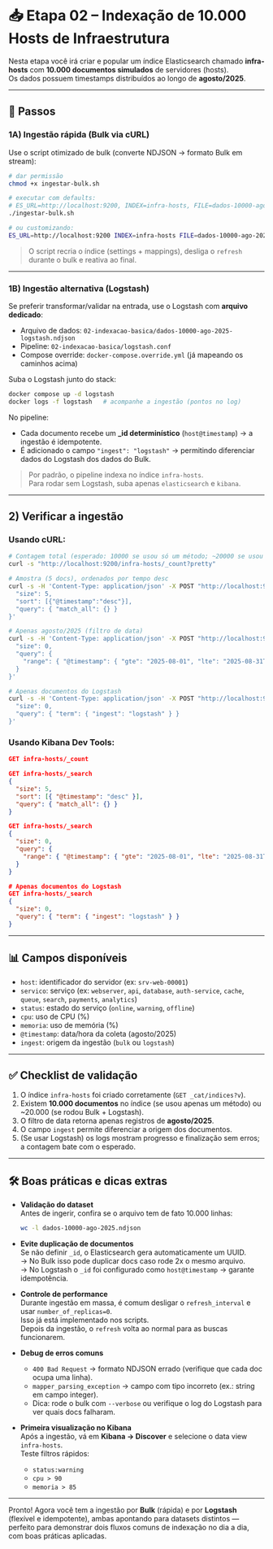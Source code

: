 # 📥 Etapa 02 – Indexação de 10.000 Hosts de Infraestrutura

Nesta etapa você irá criar e popular um índice Elasticsearch chamado **infra-hosts** com **10.000 documentos simulados** de servidores (hosts).  
Os dados possuem timestamps distribuídos ao longo de **agosto/2025**.

---

## 🚀 Passos

### 1A) Ingestão rápida (Bulk via cURL)
Use o script otimizado de bulk (converte NDJSON → formato Bulk em stream):

```bash
# dar permissão
chmod +x ingestar-bulk.sh

# executar com defaults:
# ES_URL=http://localhost:9200, INDEX=infra-hosts, FILE=dados-10000-ago-2025.ndjson
./ingestar-bulk.sh

# ou customizando:
ES_URL=http://localhost:9200 INDEX=infra-hosts FILE=dados-10000-ago-2025.ndjson ./ingestar-bulk.sh
```

> O script recria o índice (settings + mappings), desliga o `refresh` durante o bulk e reativa ao final.

---

### 1B) Ingestão alternativa (Logstash)
Se preferir transformar/validar na entrada, use o Logstash com **arquivo dedicado**:

- Arquivo de dados: `02-indexacao-basica/dados-10000-ago-2025-logstash.ndjson`  
- Pipeline: `02-indexacao-basica/logstash.conf`  
- Compose override: `docker-compose.override.yml` (já mapeando os caminhos acima)

Suba o Logstash junto do stack:

```bash
docker compose up -d logstash
docker logs -f logstash   # acompanhe a ingestão (pontos no log)
```

No pipeline:
- Cada documento recebe um **_id determinístico** (`host@timestamp`) → a ingestão é idempotente.  
- É adicionado o campo `"ingest": "logstash"` → permitindo diferenciar dados do Logstash dos dados do Bulk.  

> Por padrão, o pipeline indexa no índice `infra-hosts`.  
> Para rodar sem Logstash, suba apenas `elasticsearch` e `kibana`.

---

## 2) Verificar a ingestão

### Usando cURL:
```bash
# Contagem total (esperado: 10000 se usou só um método; ~20000 se usou Bulk + Logstash)
curl -s "http://localhost:9200/infra-hosts/_count?pretty"

# Amostra (5 docs), ordenados por tempo desc
curl -s -H 'Content-Type: application/json' -X POST "http://localhost:9200/infra-hosts/_search?pretty" -d '{
  "size": 5,
  "sort": [{"@timestamp":"desc"}],
  "query": { "match_all": {} }
}'

# Apenas agosto/2025 (filtro de data)
curl -s -H 'Content-Type: application/json' -X POST "http://localhost:9200/infra-hosts/_search?pretty" -d '{
  "size": 0,
  "query": {
    "range": { "@timestamp": { "gte": "2025-08-01", "lte": "2025-08-31T23:59:59" } }
  }
}'

# Apenas documentos do Logstash
curl -s -H 'Content-Type: application/json' -X POST "http://localhost:9200/infra-hosts/_search?pretty" -d '{
  "size": 0,
  "query": { "term": { "ingest": "logstash" } }
}'
```

### Usando Kibana Dev Tools:
```json
GET infra-hosts/_count

GET infra-hosts/_search
{
  "size": 5,
  "sort": [{ "@timestamp": "desc" }],
  "query": { "match_all": {} }
}

GET infra-hosts/_search
{
  "size": 0,
  "query": {
    "range": { "@timestamp": { "gte": "2025-08-01", "lte": "2025-08-31T23:59:59" } }
  }
}

# Apenas documentos do Logstash
GET infra-hosts/_search
{
  "size": 0,
  "query": { "term": { "ingest": "logstash" } }
}
```

---

## 📊 Campos disponíveis
- `host`: identificador do servidor (ex: `srv-web-00001`)
- `servico`: serviço (ex: `webserver`, `api`, `database`, `auth-service`, `cache`, `queue`, `search`, `payments`, `analytics`)
- `status`: estado do serviço (`online`, `warning`, `offline`)
- `cpu`: uso de CPU (%)
- `memoria`: uso de memória (%)
- `@timestamp`: data/hora da coleta (agosto/2025)
- `ingest`: origem da ingestão (`bulk` ou `logstash`)

---

## ✅ Checklist de validação
1. O índice `infra-hosts` foi criado corretamente (`GET _cat/indices?v`).  
2. Existem **10.000 documentos** no índice (se usou apenas um método) ou ~20.000 (se rodou Bulk + Logstash).  
3. O filtro de data retorna apenas registros de **agosto/2025**.  
4. O campo `ingest` permite diferenciar a origem dos documentos.  
5. (Se usar Logstash) os logs mostram progresso e finalização sem erros; a contagem bate com o esperado.

---

## 🛠️ Boas práticas e dicas extras

- **Validação do dataset**  
  Antes de ingerir, confira se o arquivo tem de fato 10.000 linhas:  
  ```bash
  wc -l dados-10000-ago-2025.ndjson
  ```

- **Evite duplicação de documentos**  
  Se não definir `_id`, o Elasticsearch gera automaticamente um UUID.  
  → No Bulk isso pode duplicar docs caso rode 2x o mesmo arquivo.  
  → No Logstash o `_id` foi configurado como `host@timestamp` → garante idempotência.

- **Controle de performance**  
  Durante ingestão em massa, é comum desligar o `refresh_interval` e usar `number_of_replicas=0`.  
  Isso já está implementado nos scripts.  
  Depois da ingestão, o `refresh` volta ao normal para as buscas funcionarem.

- **Debug de erros comuns**  
  - `400 Bad Request` → formato NDJSON errado (verifique que cada doc ocupa uma linha).  
  - `mapper_parsing_exception` → campo com tipo incorreto (ex.: string em campo integer).  
  - Dica: rode o bulk com `--verbose` ou verifique o log do Logstash para ver quais docs falharam.

- **Primeira visualização no Kibana**  
  Após a ingestão, vá em **Kibana → Discover** e selecione o data view `infra-hosts`.  
  Teste filtros rápidos:  
  - `status:warning`  
  - `cpu > 90`  
  - `memoria > 85`

---

Pronto! Agora você tem a ingestão por **Bulk** (rápida) e por **Logstash** (flexível e idempotente), ambas apontando para datasets distintos — perfeito para demonstrar dois fluxos comuns de indexação no dia a dia, com boas práticas aplicadas.
